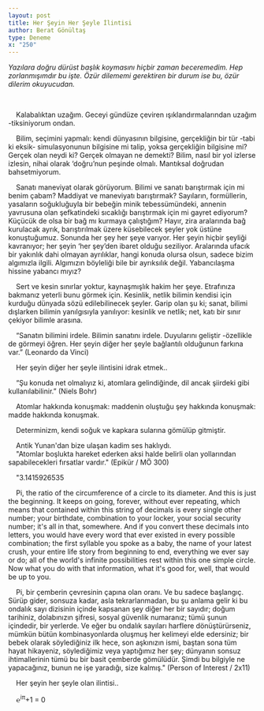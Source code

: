 ```yaml
---
layout: post
title: Her Şeyin Her Şeyle İlintisi
author: Berat Gönültaş
type: Deneme
x: "250"
---
```



_Yazılara doğru dürüst başlık koymasını hiçbir zaman beceremedim. Hep zorlanmışımdır bu işte. Özür dilememi gerektiren bir durum ise bu, özür dilerim okuyucudan._


<br/>

&nbsp;&nbsp;&nbsp;&nbsp;Kalabalıktan uzağım. Geceyi gündüze çeviren ışıklandırmalarından uzağım -tiksiniyorum ondan.

&nbsp;&nbsp;&nbsp;&nbsp;Bilim, seçimini yapmalı: kendi dünyasının bilgisine, gerçekliğin bir tür -tabi ki eksik- simulasyonunun bilgisine mi talip, yoksa gerçekliğin bilgisine mi? Gerçek olan neydi ki? Gerçek olmayan ne demekti? Bilim, nasıl bir yol izlerse izlesin, nihai olarak ‘doğru’nun peşinde olmalı. Mantıksal doğrudan bahsetmiyorum.

&nbsp;&nbsp;&nbsp;&nbsp;Sanatı maneviyat olarak görüyorum. Bilimi ve sanatı barıştırmak için mi benim çabam? Maddiyat ve maneviyatı barıştırmak? Sayıların, formüllerin,
 yasaların soğukluğuyla bir bebeğin minik tebessümündeki, annenin yavrusuna olan şefkatindeki sıcaklığı barıştırmak için mi gayret ediyorum? Küçücük de olsa bir bağ mı kurmaya çalıştığım? Hayır, zira aralarında bağ kurulacak ayrık, barıştırılmak üzere küsebilecek şeyler yok üstüne konuştuğumuz. Sonunda her şey her şeye varıyor. Her şeyin hiçbir şeyliği kavranıyor; her şeyin ‘her şey’den ibaret olduğu seziliyor. Aralarında ufacık bir yakınlık dahi olmayan ayrılıklar, hangi konuda olursa olsun, sadece bizim algımızla ilgili. Algımızın böyleliği bile bir ayrıksılık değil. Yabancılaşma hissine yabancı mıyız?

&nbsp;&nbsp;&nbsp;&nbsp;Sert ve kesin sınırlar yoktur, kaynaşmışlık hakim her şeye. Etrafınıza bakmanız yeterli bunu görmek için. Kesinlik, netlik bilimin kendisi için kurduğu dünyada sözü edilebilinecek şeyler. Garip olan şu ki; sanat, bilimi dışlarken bilimin yanılgısıyla yanılıyor: kesinlik ve netlik; net, katı bir sınır çekiyor bilimle arasına.

&nbsp;&nbsp;&nbsp;&nbsp;“Sanatın bilimini irdele. Bilimin sanatını irdele. Duyularını geliştir -özellikle de görmeyi öğren. Her şeyin diğer her şeyle bağlantılı olduğunun farkına var.” (Leonardo da Vinci)

&nbsp;&nbsp;&nbsp;&nbsp;Her şeyin diğer her şeyle ilintisini idrak etmek..

&nbsp;&nbsp;&nbsp;&nbsp;“Şu konuda net olmalıyız ki, atomlara gelindiğinde, dil ancak şiirdeki gibi kullanılabilinir.” (Niels Bohr)

&nbsp;&nbsp;&nbsp;&nbsp;Atomlar hakkında konuşmak: maddenin oluştuğu şey hakkında konuşmak: madde hakkında konuşmak.

&nbsp;&nbsp;&nbsp;&nbsp;Determinizm, kendi soğuk ve kapkara sularına gömülüp gitmiştir.

&nbsp;&nbsp;&nbsp;&nbsp;Antik Yunan'dan bize ulaşan kadim ses haklıydı.  
&nbsp;&nbsp;&nbsp;&nbsp;"Atomlar boşlukta hareket ederken aksi halde belirli olan yollarından sapabilecekleri fırsatlar vardır." (Epikür / MÖ 300)

&nbsp;&nbsp;&nbsp;&nbsp;"3.1415926535

&nbsp;&nbsp;&nbsp;&nbsp;Pi, the ratio of the circumference of a circle to its diameter. And this is just the beginning. It keeps on going, forever, without ever repeating, which means that contained within this string of decimals is every single other number; your birthdate, combination to your locker, your social security number; it's all in that, somewhere. And if you convert these decimals into letters, you would have every word that ever existed in every possible combination; the first syllable you spoke as a baby, the name of your latest crush, your entire life story from beginning to end, everything we ever say or do; all of the world's infinite possibilities rest within this one simple circle. Now what you do with that information, what it's good for, well, that would be up to you.

&nbsp;&nbsp;&nbsp;&nbsp;Pi, bir çemberin çevresinin çapına olan oranı. Ve bu sadece başlangıç. Sürüp gider, sonsuza kadar, asla tekrarlanmadan, bu şu anlama gelir ki bu ondalık sayı dizisinin içinde kapsanan şey diğer her bir sayıdır; doğum tarihiniz, dolabınızın şifresi, sosyal güvenlik numaranız; tümü şunun içindedir, bir yerlerde. Ve eğer bu ondalık sayıları harflere dönüştürürseniz, mümkün bütün kombinasyonlarda oluşmuş her kelimeyi elde edersiniz; bir bebek olarak söylediğiniz ilk hece, son aşkınızın ismi, baştan sona tüm hayat hikayeniz, söylediğimiz veya yaptığımız her şey; dünyanın sonsuz ihtimallerinin tümü bu bir basit çemberde gömülüdür. Şimdi bu bilgiyle ne yapacağınız, bunun ne işe yaradığı, size kalmış." (Person of Interest / 2x11)

&nbsp;&nbsp;&nbsp;&nbsp;Her şeyin her şeyle olan ilintisi..

&nbsp;&nbsp;&nbsp;&nbsp;℮<sup>iπ</sup>+1 = 0
